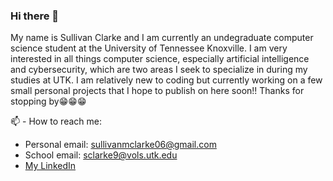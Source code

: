 ### Hi there 👋
My name is Sullivan Clarke and I am currently an undegraduate computer science student at the University of Tennessee Knoxville. I am very interested in all things computer science, especially artificial intelligence and cybersecurity, which are two areas I seek to specialize in during my studies at UTK. I am relatively new to coding but currently working on a few small personal projects that I hope to publish on here soon!! Thanks for stopping by😁😁😁

📫 - How to reach me: 
- Personal email: sullivanmclarke06@gmail.com
- School email: sclarke9@vols.utk.edu
- [My LinkedIn](www.linkedin.com/in/sullivan-clarke-aa0147342) 


<!--
**sullivan-clarke/sullivan-clarke** is a ✨ _special_ ✨ repository because its `README.md` (this file) appears on your GitHub profile.

Here are some ideas to get you started:

- 🔭 I’m currently working on ...
- 🌱 I’m currently learning ...
- 👯 I’m looking to collaborate on ...
- 🤔 I’m looking for help with ...
- 💬 Ask me about ...
- 📫 How to reach me: ...
- 😄 Pronouns: ...
- ⚡ Fun fact: ...
-->

